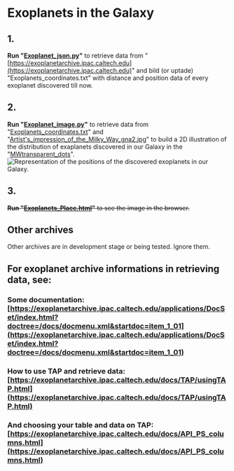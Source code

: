 # Exoplanets in the Galaxy

## 1.
**Run "[Exoplanet_json.py](/Exoplanet_json.py)"** to retrieve data from "[https://exoplanetarchive.ipac.caltech.edu](https://exoplanetarchive.ipac.caltech.edu)" and bild (or uptade) "Exoplanets_coordinates.txt" with distance and position data of every exoplanet discovered till now.

## 2.
**Run "[Exoplanet_image.py](/Exoplanet_image.py)"** to retrieve data from "[Exoplanets_coordinates.txt](/Exoplanets_coordinates.txt)" and "[Artist's_impression_of_the_Milky_Way_gna2.jpg](/Artist's_impression_of_the_Milky_Way_gna2.jpg)" to build a 2D illustration of the distribution of exaplanets discovered in our Galaxy in the "[MWtransparent_dots](/MWtransparent_dots)".
![Representation of the positions of the discovered exoplanets in our Galaxy.](/MW_dots.png)

## 3.
~~**Run "[Exoplanets_Place.html](/Exoplanets_Place.html)"** to see the image in the browser.~~

## Other archives
Other archives are in development stage or being tested. Ignore them.

## For exoplanet archive informations in retrieving data, see:

### Some documentation: [https://exoplanetarchive.ipac.caltech.edu/applications/DocSet/index.html?doctree=/docs/docmenu.xml&startdoc=item_1_01](https://exoplanetarchive.ipac.caltech.edu/applications/DocSet/index.html?doctree=/docs/docmenu.xml&startdoc=item_1_01)

### How to use TAP and retrieve data: [https://exoplanetarchive.ipac.caltech.edu/docs/TAP/usingTAP.html](https://exoplanetarchive.ipac.caltech.edu/docs/TAP/usingTAP.html)

### And choosing your table and data on TAP: [https://exoplanetarchive.ipac.caltech.edu/docs/API_PS_columns.html](https://exoplanetarchive.ipac.caltech.edu/docs/API_PS_columns.html)
 
